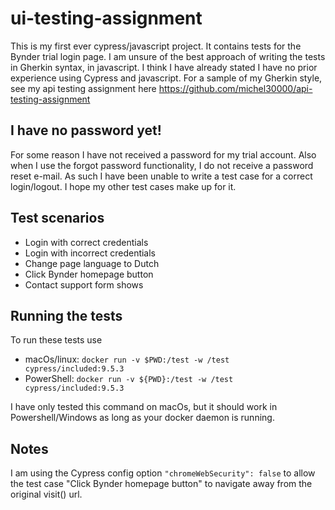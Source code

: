 # ui-testing-assignment
This is my first ever cypress/javascript project. It contains tests for the Bynder trial login page. I am unsure of the best approach of writing the tests in Gherkin syntax, in javascript. I think I have already stated I have no prior experience using Cypress and javascript. For a sample of my Gherkin style, see my api testing assignment here https://github.com/michel30000/api-testing-assignment

## I have no password yet!
For some reason I have not received a password for my trial account. Also when I use the forgot password functionality, I do not receive a password reset e-mail. As such I have been unable to write a test case for a correct login/logout. I hope my other test cases make up for it.

## Test scenarios
* Login with correct credentials
* Login with incorrect credentials
* Change page language to Dutch
* Click Bynder homepage button
* Contact support form shows

## Running the tests
To run these tests use
* macOs/linux: `docker run -v $PWD:/test -w /test cypress/included:9.5.3`
* PowerShell: `docker run -v ${PWD}:/test -w /test cypress/included:9.5.3`

I have only tested this command on macOs, but it should work in Powershell/Windows as long as your docker daemon is running.

## Notes
I am using the Cypress config option `"chromeWebSecurity": false` to allow the test case "Click Bynder homepage button" to navigate away from the original visit() url.
